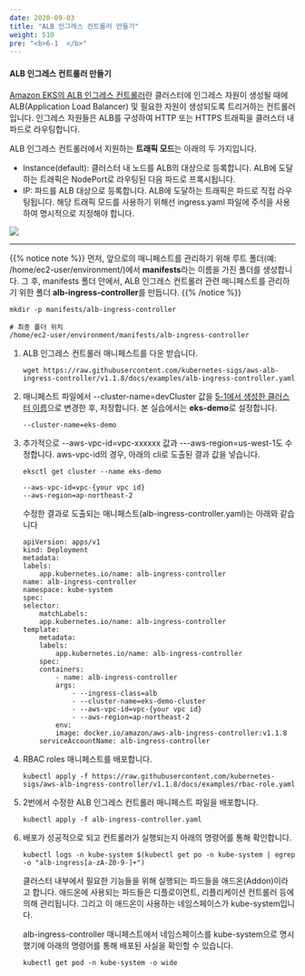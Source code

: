 ```yaml
---
date: 2020-09-03
title: "ALB 인그레스 컨트롤러 만들기"
weight: 510
pre: "<b>6-1  </b>"
---
```


#### ALB 인그레스 컨트롤러 만들기
[Amazon EKS의 ALB 인그레스 컨트롤러](https://docs.aws.amazon.com/eks/latest/userguide/alb-ingress.html)란 클러스터에 인그레스 자원이 생성될 때에 ALB(Application Load Balancer) 및 필요한 자원이 생성되도록 트리거하는 컨트롤러입니다. 인그레스 자원들은 ALB를 구성하여 HTTP 또는 HTTPS 트래픽을 클러스터 내 파드로 라우팅합니다.

ALB 인그레스 컨트롤러에서 지원하는 **트래픽 모드**는 아래의 두 가지입니다.
- Instance(default): 클러스터 내 노드를 ALB의 대상으로 등록합니다. ALB에 도달하는 트래픽은 NodePort로 라우팅된 다음 파드로 프록시됩니다.
- IP: 파드를 ALB 대상으로 등록합니다. ALB에 도달하는 트래픽은 파드로 직접 라우팅됩니다. 해당 트래픽 모드를 사용하기 위해선 ingress.yaml 파일에 주석을 사용하여 명시적으로 지정해야 합니다.

![](/images/ingress_controller_launch/alb-traffic-mode.png)

* * *
{{% notice note %}}
먼저, 앞으로의 매니페스트를 관리하기 위해 루트 폴더(예: /home/ec2-user/environment/)에서 **manifests**라는 이름을 가진 폴더를 생성합니다. 그 후, manifests 폴더 안에서, ALB 인그레스 컨트롤러 관련 매니페스트를 관리하기 위한 폴더 **alb-ingress-controller**를 만듭니다.
{{% /notice %}}

```
mkdir -p manifests/alb-ingress-controller

# 최종 폴더 위치
/home/ec2-user/environment/manifests/alb-ingress-controller
```

1. ALB 인그레스 컨트롤러 매니페스트를 다운 받습니다.
    ```
    wget https://raw.githubusercontent.com/kubernetes-sigs/aws-alb-ingress-controller/v1.1.8/docs/examples/alb-ingress-controller.yaml
    ```
2. 매니페스트 파일에서 --cluster-name=devCluster 값을 [5-1에서 생성한 클러스터 이름](https://master.d3s71i2n51x60t.amplifyapp.com/ko/ingress_controller_launch/)으로 변경한 후, 저장합니다. 본 실습에서는 **eks-demo**로 설정합니다.
    ```
    --cluster-name=eks-demo
    ```
3. 추가적으로 --aws-vpc-id=vpc-xxxxxx 값과 ---aws-region=us-west-1도 수정합니다. aws-vpc-id의 경우, 아래의 cli로 도출된 결과 값을 넣습니다.
    ```
    eksctl get cluster --name eks-demo
    ```

    ```
    --aws-vpc-id=vpc-{your vpc id}
    --aws-region=ap-northeast-2
    ```
    수정한 결과로 도출되는 매니페스트(alb-ingress-controller.yaml)는 아래와 같습니다
    ```
    apiVersion: apps/v1
    kind: Deployment
    metadata:
    labels:
        app.kubernetes.io/name: alb-ingress-controller
    name: alb-ingress-controller
    namespace: kube-system
    spec:
    selector:
        matchLabels:
        app.kubernetes.io/name: alb-ingress-controller
    template:
        metadata:
        labels:
            app.kubernetes.io/name: alb-ingress-controller
        spec:
        containers:
            - name: alb-ingress-controller
            args:
                - --ingress-class=alb
                - --cluster-name=eks-demo-cluster
                - --aws-vpc-id=vpc-{your vpc id}
                - --aws-region=ap-northeast-2
            env:
            image: docker.io/amazon/aws-alb-ingress-controller:v1.1.8
        serviceAccountName: alb-ingress-controller
    ```
4. RBAC roles 매니페스트를 배포합니다.
    ```
    kubectl apply -f https://raw.githubusercontent.com/kubernetes-sigs/aws-alb-ingress-controller/v1.1.8/docs/examples/rbac-role.yaml
    ```
5. 2번에서 수정한 ALB 인그레스 컨트롤러 매니페스트 파일을 배포합니다.
    ```
    kubectl apply -f alb-ingress-controller.yaml
    ```
6. 배포가 성공적으로 되고 컨트롤러가 실행되는지 아래의 명령어를 통해 확인합니다.
    ```
    kubectl logs -n kube-system $(kubectl get po -n kube-system | egrep -o "alb-ingress[a-zA-Z0-9-]+")
    ```
    클러스터 내부에서 필요한 기능들을 위해 실행되는 파드들을 애드온(Addon)이라고 합니다. 애드온에 사용되는 파드들은 디플로이먼트, 리플리케이션 컨트롤러 등에 의해 관리됩니다. 그리고 이 애드온이 사용하는 네임스페이스가 kube-system입니다.

    alb-ingress-controller 매니페스트에서 네임스페이스를 kube-system으로 명시했기에 아래의 명령어를 통해 배포된 사실을 확인할 수 있습니다.
    ```
    kubectl get pod -n kube-system -o wide
    ```